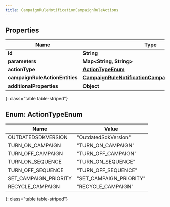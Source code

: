 ```yaml
---
title: CampaignRuleNotificationCampaignRuleActions
---
```


## Properties

| Name | Type | Description | Notes |
| ------------ | ------------- | ------------- | ------------- |
| **id** | **String** |  |  [optional] |
| **parameters** | **Map&lt;String, String&gt;** |  |  [optional] |
| **actionType** | [**ActionTypeEnum**](#ActionTypeEnum) |  |  [optional] |
| **campaignRuleActionEntities** | [**CampaignRuleNotificationCampaignRuleActionEntities**](CampaignRuleNotificationCampaignRuleActionEntities.html) |  |  [optional] |
| **additionalProperties** | **Object** |  |  [optional] |
{: class="table table-striped"}


<a name="ActionTypeEnum"></a>

## Enum: ActionTypeEnum

| Name | Value |
| ---- | ----- |
| OUTDATEDSDKVERSION | &quot;OutdatedSdkVersion&quot; |
| TURN_ON_CAMPAIGN | &quot;TURN_ON_CAMPAIGN&quot; |
| TURN_OFF_CAMPAIGN | &quot;TURN_OFF_CAMPAIGN&quot; |
| TURN_ON_SEQUENCE | &quot;TURN_ON_SEQUENCE&quot; |
| TURN_OFF_SEQUENCE | &quot;TURN_OFF_SEQUENCE&quot; |
| SET_CAMPAIGN_PRIORITY | &quot;SET_CAMPAIGN_PRIORITY&quot; |
| RECYCLE_CAMPAIGN | &quot;RECYCLE_CAMPAIGN&quot; |
{: class="table table-striped"}


